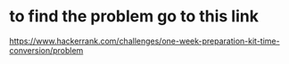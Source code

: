 # to find the problem go to this link

https://www.hackerrank.com/challenges/one-week-preparation-kit-time-conversion/problem